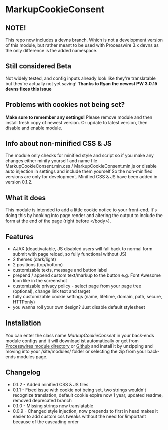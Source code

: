 # MarkupCookieConsent

## NOTE!
This repo now includes a devns branch. Which is not a development version of this module, but rather meant to be used with Processwire 3.x devns as the only difference is the added namespace.

## Still considered Beta
Not widely tested, and config inputs already look like they're translatable but they're actually not yet saving!
**Thanks to Ryan the newest PW 3.0.15 devns fixes this issue**

## Problems with cookies not being set?
**Make sure to remember any settings!**
Please remove module and then install fresh copy of newest version.
Or update to latest version, then disable and enable module.

## Info about non-minified CSS & JS
The module only checks for minified style and script so if you make any changes either minify yourself and name file MarkupCookieConsent.min.css / MarkupCookieConsent.min.js or disable auto injection in settings and include them yourself
So the non-minified versions are only for development.
Minified CSS & JS have been added in version 0.1.2.

## What it does
This module is intended to add a little cookie notice to your front-end. It's doing this by hooking into page render and altering the output to include the form at the end of the page (right before &lt;/body&gt;).

## Features
* AJAX (deactivatable, JS disabled users will fall back to normal form submit with page reload, so fully functional without JS)
* 2 themes (dark/light)
* 2 positions (top/bottom)
* customizable texts, message and button label
* prepend / append custom text/markup to the button e.g. Font Awesome Icon like in the screenshot
* customizable privacy policy - select page from your page tree (optional), change link text and target
* fully customizable cookie settings (name, lifetime, domain, path, secure, HTTPonly)
* you wanna roll your own design? Just disable default stylesheet

## Installation
You can enter the class name *MarkupCookieConsent* in your back-ends module configs and it will download ist automatically
or get from [Processwires module directory](http://modules.processwire.com/modules/markup-cookie-consent/) or [Github](https://github.com/CanRau/MarkupCookieConsent/) and install it by unzipping and moving into your /site/modules/ folder or selecting the zip from your back-ends modules page.

## Changelog
* 0.1.2 - Added minified CSS & JS files
* 0.1.1 - Fixed issue with cookie not being set, two strings wouldn't recognize translation, default cookie expire now 1 year, updated readme, removed deprecated branch
* 0.1.0 - Missing strings now translatable
* 0.0.9 - Changed style injection, now prepends to first <link> in head makes it easier to add custom css tweaks without the need for !important because of the cascading order
